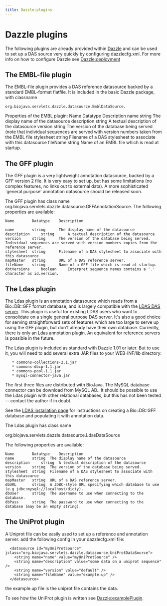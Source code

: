 ```yaml
---
title: Dazzle:plugins
---
```


Dazzle plugins
==============

The following plugins are already provided within
[Dazzle](Dazzle "wikilink") and can be used to set up a DAS source very
quickly by configuring dazzlecfg.xml. For more info on how to configure
Dazzle see <Dazzle:deployment>

The EMBL-file plugin
--------------------

The EMBL-file plugin provides a DAS reference datasource backed by a
standard EMBL-format flatfile. It is included in the basic Dazzle
package, with classname

`org.biojava.servlets.dazzle.datasource.EmblDataSource.`

Properties of the EMBL plugin: Name Datatype Description name string The
display name of the datasource description string A textual description
of the datasource version string The version of the database being
served (note that individual sequences are served with version numbers
taken from the EMBL file stylesheet string Filename of a DAS stylesheet
to associate with this datasource fileName string Name of an EMBL file
which is read at startup.

The GFF plugin
--------------

The GFF plugin is a very lightweight annotation datasource, backed by a
GFF version 2 file. It is very easy to set up, but has some limitations
(no complex features, no links out to external data). A more
sophisticated \`general purpose' annotation datasource should be
released soon.

The GFF plugin has class name
org.biojava.servlets.dazzle.datasource.GFFAnnotationSource. The
following properties are available:

    Name        Datatype    Description

    name        string      The display name of the datasource
    description     string      A textual description of the datasource
    version     string      The version of the database being served. Individual sequences are served with version numbers copies from the reference server.
    stylesheet  string      Filename of a DAS stylesheet to associate with this datasource
    mapMaster   string      URL of a DAS reference server.
    fileName    string      Name of a GFF file which is read at startup.
    dotVersions     boolean     Interpret sequence names contains a '.' character as id.version.

The Ldas plugin
---------------

The Ldas plugin is an annotation datasource which reads from a
Bio::DB::GFF format database, and is largely compatible with the [LDAS
DAS server](http://www.biodas.org/servers/). This plugin is useful for
existing LDAS users who want to consolidate on a single general purpose
DAS server. It's also a good choice for serving straightforward sets of
features which are too large to serve up using the GFF plugin, but don't
already have their own database. Currently, there is only an Ldas
annotation plugin. An equivalent for reference servers is possible in
the future.

The Ldas plugin is included as standard with Dazzle 1.01 or later. But
to use it, you will need to add several extra JAR files to your
WEB-INF/lib directory:

`   * commons-collections-2.1.jar`  
`   * commons-dbcp-1.1.jar`  
`   * commons-pool-1.1.jar`  
`   * mysql-connector-java.jar`

The first three files are distributed with BioJava. The MySQL database
connector can be download from MySQL AB.. It should be possible to use
the Ldas plugin with other relational databases, but this has not been
tested -- contact the author if in doubt.

See the [LDAS installation
page](http://www.biodas.org/servers/LDAS.html) for instructions on
creating a Bio::DB::GFF database and populating it with annotation data.

The Ldas plugin has class name

<java>org.biojava.servlets.dazzle.datasource.LdasDataSource</java>

The following properties are available:

    Name        Datatype    Description
    name        string  The display name of the datasource
    description     string  A textual description of the datasource
    version     string  The version of the database being served.
    stylesheet  string  Filename of a DAS stylesheet to associate with this datasource
    mapMaster   string  URL of a DAS reference server.
    dbURL       string  A JDBC-style URL specifying which database to use (e.g jdbc:mysql://localhost/dicty).
    dbUser      string  The username to use when connecting to the database.
    dbPass      string  The password to use when connecting to the database (may be an empty string).

The UniProt plugin
------------------

A Uniprot file can be easily used to set up a reference and annotation
server. add the following config in your dazzlecfg.xml file:

      <datasource id="myUniProtSource" jclass="org.biojava.servlets.dazzle.datasource.UniProtDataSource">
        <string name="name" value="myUniProtSource" />
        <string name="description" value="some data on a uniprot sequence" />
        <string name="version" value="default" />
        <string name="fileName" value="example.up" />
      </datasource>

the example.up file is the uniprot file contains the data.

To see how the UniProt plugin is written see <Dazzle:examplePlugin>.
